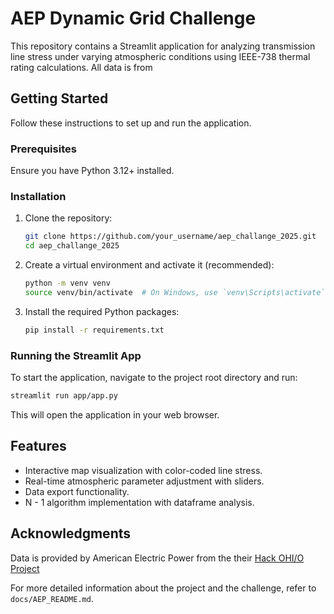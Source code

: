 # AEP Dynamic Grid Challenge

This repository contains a Streamlit application for analyzing transmission line stress under varying atmospheric conditions using IEEE-738 thermal rating calculations. All data is from

## Getting Started

Follow these instructions to set up and run the application.

### Prerequisites

Ensure you have Python 3.12+ installed.

### Installation

1.  Clone the repository:

    ```bash
    git clone https://github.com/your_username/aep_challange_2025.git
    cd aep_challange_2025
    ```

2.  Create a virtual environment and activate it (recommended):

    ```bash
    python -m venv venv
    source venv/bin/activate  # On Windows, use `venv\Scripts\activate`
    ```

3.  Install the required Python packages:

    ```bash
    pip install -r requirements.txt
    ```

### Running the Streamlit App

To start the application, navigate to the project root directory and run:

```bash
streamlit run app/app.py
```

This will open the application in your web browser.

## Features

- Interactive map visualization with color-coded line stress.
- Real-time atmospheric parameter adjustment with sliders.
- Data export functionality.
- N - 1 algorithm implementation with dataframe analysis.

## Acknowledgments

Data is provided by American Electric Power from the their [Hack OHI/O Project](https://github.com/cwebber314/osu_hackathon)

For more detailed information about the project and the challenge, refer to `docs/AEP_README.md`.
